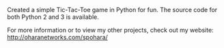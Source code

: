 Created a simple Tic-Tac-Toe game in Python for fun. The source code for both Python 2 and 3 is available.

For more information or to view my other projects, check out my website: http://oharanetworks.com/spohara/
